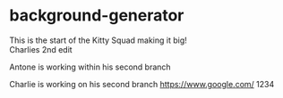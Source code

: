 # background-generator

This is the start of the Kitty Squad making it big! <br />
Charlies 2nd edit <br />

Antone is working within his second branch


Charlie is working on his second branch
https://www.google.com/   1234
